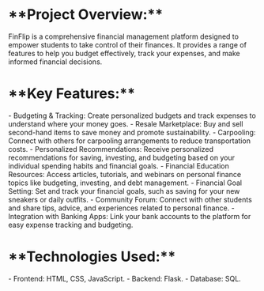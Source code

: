 <h1>**Project Overview:**</h1>
FinFlip is a comprehensive financial management platform designed to empower students to take control of their finances. It provides a range of features to help you budget effectively, track your expenses, and make informed financial decisions.

<h1>**Key Features:**</h1>
  - Budgeting & Tracking: Create personalized budgets and track expenses to understand where your money goes.
  - Resale Marketplace: Buy and sell second-hand items to save money and promote sustainability.
  - Carpooling: Connect with others for carpooling arrangements to reduce transportation costs.
  - Personalized Recommendations: Receive personalized recommendations for saving, investing, and budgeting based on your individual spending habits and financial goals.
  - Financial Education Resources: Access articles, tutorials, and webinars on personal finance topics like budgeting, investing, and debt management.
  - Financial Goal Setting: Set and track your financial goals, such as saving for your new sneakers or daily outfits.
  - Community Forum: Connect with other students and share tips, advice, and experiences related to personal finance.
  - Integration with Banking Apps: Link your bank accounts to the platform for easy expense tracking and budgeting.
<h1>**Technologies Used:**</h1>
  - Frontend: HTML, CSS, JavaScript.
  - Backend: Flask.
  - Database: SQL.
